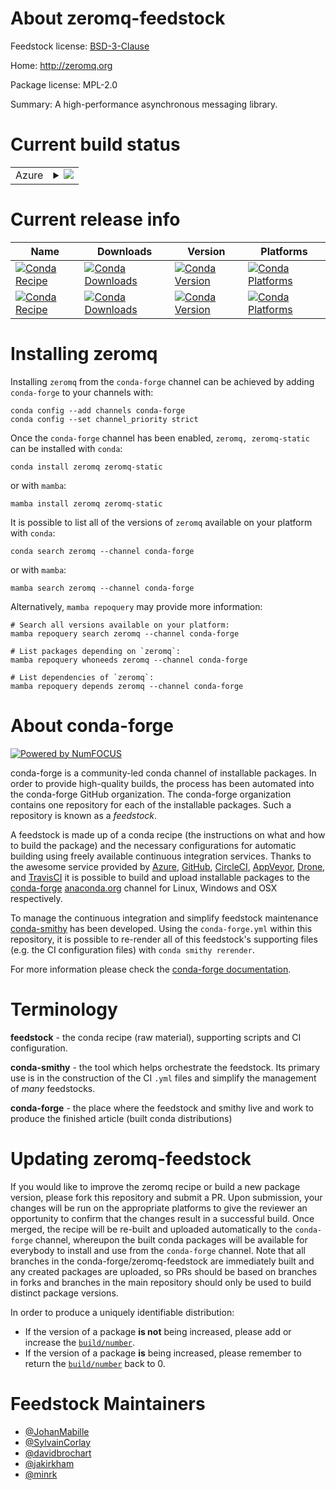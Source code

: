 About zeromq-feedstock
======================

Feedstock license: [BSD-3-Clause](https://github.com/conda-forge/zeromq-feedstock/blob/main/LICENSE.txt)

Home: http://zeromq.org

Package license: MPL-2.0

Summary: A high-performance asynchronous messaging library.

Current build status
====================


<table>
    
  <tr>
    <td>Azure</td>
    <td>
      <details>
        <summary>
          <a href="https://dev.azure.com/conda-forge/feedstock-builds/_build/latest?definitionId=2248&branchName=main">
            <img src="https://dev.azure.com/conda-forge/feedstock-builds/_apis/build/status/zeromq-feedstock?branchName=main">
          </a>
        </summary>
        <table>
          <thead><tr><th>Variant</th><th>Status</th></tr></thead>
          <tbody><tr>
              <td>linux_64</td>
              <td>
                <a href="https://dev.azure.com/conda-forge/feedstock-builds/_build/latest?definitionId=2248&branchName=main">
                  <img src="https://dev.azure.com/conda-forge/feedstock-builds/_apis/build/status/zeromq-feedstock?branchName=main&jobName=linux&configuration=linux%20linux_64_" alt="variant">
                </a>
              </td>
            </tr><tr>
              <td>linux_aarch64</td>
              <td>
                <a href="https://dev.azure.com/conda-forge/feedstock-builds/_build/latest?definitionId=2248&branchName=main">
                  <img src="https://dev.azure.com/conda-forge/feedstock-builds/_apis/build/status/zeromq-feedstock?branchName=main&jobName=linux&configuration=linux%20linux_aarch64_" alt="variant">
                </a>
              </td>
            </tr><tr>
              <td>linux_ppc64le</td>
              <td>
                <a href="https://dev.azure.com/conda-forge/feedstock-builds/_build/latest?definitionId=2248&branchName=main">
                  <img src="https://dev.azure.com/conda-forge/feedstock-builds/_apis/build/status/zeromq-feedstock?branchName=main&jobName=linux&configuration=linux%20linux_ppc64le_" alt="variant">
                </a>
              </td>
            </tr><tr>
              <td>osx_64</td>
              <td>
                <a href="https://dev.azure.com/conda-forge/feedstock-builds/_build/latest?definitionId=2248&branchName=main">
                  <img src="https://dev.azure.com/conda-forge/feedstock-builds/_apis/build/status/zeromq-feedstock?branchName=main&jobName=osx&configuration=osx%20osx_64_" alt="variant">
                </a>
              </td>
            </tr><tr>
              <td>osx_arm64</td>
              <td>
                <a href="https://dev.azure.com/conda-forge/feedstock-builds/_build/latest?definitionId=2248&branchName=main">
                  <img src="https://dev.azure.com/conda-forge/feedstock-builds/_apis/build/status/zeromq-feedstock?branchName=main&jobName=osx&configuration=osx%20osx_arm64_" alt="variant">
                </a>
              </td>
            </tr><tr>
              <td>win_64</td>
              <td>
                <a href="https://dev.azure.com/conda-forge/feedstock-builds/_build/latest?definitionId=2248&branchName=main">
                  <img src="https://dev.azure.com/conda-forge/feedstock-builds/_apis/build/status/zeromq-feedstock?branchName=main&jobName=win&configuration=win%20win_64_" alt="variant">
                </a>
              </td>
            </tr>
          </tbody>
        </table>
      </details>
    </td>
  </tr>
</table>

Current release info
====================

| Name | Downloads | Version | Platforms |
| --- | --- | --- | --- |
| [![Conda Recipe](https://img.shields.io/badge/recipe-zeromq-green.svg)](https://anaconda.org/conda-forge/zeromq) | [![Conda Downloads](https://img.shields.io/conda/dn/conda-forge/zeromq.svg)](https://anaconda.org/conda-forge/zeromq) | [![Conda Version](https://img.shields.io/conda/vn/conda-forge/zeromq.svg)](https://anaconda.org/conda-forge/zeromq) | [![Conda Platforms](https://img.shields.io/conda/pn/conda-forge/zeromq.svg)](https://anaconda.org/conda-forge/zeromq) |
| [![Conda Recipe](https://img.shields.io/badge/recipe-zeromq--static-green.svg)](https://anaconda.org/conda-forge/zeromq-static) | [![Conda Downloads](https://img.shields.io/conda/dn/conda-forge/zeromq-static.svg)](https://anaconda.org/conda-forge/zeromq-static) | [![Conda Version](https://img.shields.io/conda/vn/conda-forge/zeromq-static.svg)](https://anaconda.org/conda-forge/zeromq-static) | [![Conda Platforms](https://img.shields.io/conda/pn/conda-forge/zeromq-static.svg)](https://anaconda.org/conda-forge/zeromq-static) |

Installing zeromq
=================

Installing `zeromq` from the `conda-forge` channel can be achieved by adding `conda-forge` to your channels with:

```
conda config --add channels conda-forge
conda config --set channel_priority strict
```

Once the `conda-forge` channel has been enabled, `zeromq, zeromq-static` can be installed with `conda`:

```
conda install zeromq zeromq-static
```

or with `mamba`:

```
mamba install zeromq zeromq-static
```

It is possible to list all of the versions of `zeromq` available on your platform with `conda`:

```
conda search zeromq --channel conda-forge
```

or with `mamba`:

```
mamba search zeromq --channel conda-forge
```

Alternatively, `mamba repoquery` may provide more information:

```
# Search all versions available on your platform:
mamba repoquery search zeromq --channel conda-forge

# List packages depending on `zeromq`:
mamba repoquery whoneeds zeromq --channel conda-forge

# List dependencies of `zeromq`:
mamba repoquery depends zeromq --channel conda-forge
```


About conda-forge
=================

[![Powered by
NumFOCUS](https://img.shields.io/badge/powered%20by-NumFOCUS-orange.svg?style=flat&colorA=E1523D&colorB=007D8A)](https://numfocus.org)

conda-forge is a community-led conda channel of installable packages.
In order to provide high-quality builds, the process has been automated into the
conda-forge GitHub organization. The conda-forge organization contains one repository
for each of the installable packages. Such a repository is known as a *feedstock*.

A feedstock is made up of a conda recipe (the instructions on what and how to build
the package) and the necessary configurations for automatic building using freely
available continuous integration services. Thanks to the awesome service provided by
[Azure](https://azure.microsoft.com/en-us/services/devops/), [GitHub](https://github.com/),
[CircleCI](https://circleci.com/), [AppVeyor](https://www.appveyor.com/),
[Drone](https://cloud.drone.io/welcome), and [TravisCI](https://travis-ci.com/)
it is possible to build and upload installable packages to the
[conda-forge](https://anaconda.org/conda-forge) [anaconda.org](https://anaconda.org/)
channel for Linux, Windows and OSX respectively.

To manage the continuous integration and simplify feedstock maintenance
[conda-smithy](https://github.com/conda-forge/conda-smithy) has been developed.
Using the ``conda-forge.yml`` within this repository, it is possible to re-render all of
this feedstock's supporting files (e.g. the CI configuration files) with ``conda smithy rerender``.

For more information please check the [conda-forge documentation](https://conda-forge.org/docs/).

Terminology
===========

**feedstock** - the conda recipe (raw material), supporting scripts and CI configuration.

**conda-smithy** - the tool which helps orchestrate the feedstock.
                   Its primary use is in the construction of the CI ``.yml`` files
                   and simplify the management of *many* feedstocks.

**conda-forge** - the place where the feedstock and smithy live and work to
                  produce the finished article (built conda distributions)


Updating zeromq-feedstock
=========================

If you would like to improve the zeromq recipe or build a new
package version, please fork this repository and submit a PR. Upon submission,
your changes will be run on the appropriate platforms to give the reviewer an
opportunity to confirm that the changes result in a successful build. Once
merged, the recipe will be re-built and uploaded automatically to the
`conda-forge` channel, whereupon the built conda packages will be available for
everybody to install and use from the `conda-forge` channel.
Note that all branches in the conda-forge/zeromq-feedstock are
immediately built and any created packages are uploaded, so PRs should be based
on branches in forks and branches in the main repository should only be used to
build distinct package versions.

In order to produce a uniquely identifiable distribution:
 * If the version of a package **is not** being increased, please add or increase
   the [``build/number``](https://docs.conda.io/projects/conda-build/en/latest/resources/define-metadata.html#build-number-and-string).
 * If the version of a package **is** being increased, please remember to return
   the [``build/number``](https://docs.conda.io/projects/conda-build/en/latest/resources/define-metadata.html#build-number-and-string)
   back to 0.

Feedstock Maintainers
=====================

* [@JohanMabille](https://github.com/JohanMabille/)
* [@SylvainCorlay](https://github.com/SylvainCorlay/)
* [@davidbrochart](https://github.com/davidbrochart/)
* [@jakirkham](https://github.com/jakirkham/)
* [@minrk](https://github.com/minrk/)

